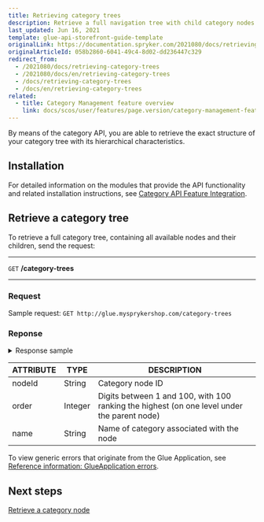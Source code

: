```yaml
---
title: Retrieving category trees
description: Retrieve a full navigation tree with child category nodes.
last_updated: Jun 16, 2021
template: glue-api-storefront-guide-template
originalLink: https://documentation.spryker.com/2021080/docs/retrieving-category-trees
originalArticleId: 058b2860-6041-49c4-8d02-dd236447c329
redirect_from:
  - /2021080/docs/retrieving-category-trees
  - /2021080/docs/en/retrieving-category-trees
  - /docs/retrieving-category-trees
  - /docs/en/retrieving-category-trees
related:
  - title: Category Management feature overview
    link: docs/scos/user/features/page.version/category-management-feature-overview.html
---
```


By means of the category API, you are able to retrieve the exact structure of your category tree with its hierarchical characteristics.

## Installation

For detailed information on the modules that provide the API functionality and related installation instructions, see [Category API Feature Integration](/docs/scos/dev/feature-integration-guides/{{page.version}}/category-management-feature-integration.html).

## Retrieve a category tree

To retrieve a full category tree, containing all available nodes and their children, send the request:

---
`GET` **/category-trees**

---

### Request

Sample request: `GET http://glue.mysprykershop.com/category-trees`

### Reponse

<details>
<summary markdown='span'>Response sample </summary>

```json
{
    "data": [
        {
            "type": "category-trees",
            "id": null,
            "attributes": {
                "categoryNodesStorage": [
                    {
                        "nodeId": 5,
                        "order": 100,
                        "name": "Computer",
                        "url": "/en/computer",
                        "children": [
                            {
                                "nodeId": 6,
                                "order": 100,
                                "name": "Notebooks",
                                "url": "/en/computer/notebooks",
                                "children": []
                            },
                            {
                                "nodeId": 7,
                                "order": 90,
                                "name": "Pc's/Workstations",
                                "url": "/en/computer/pc's/workstations",
                                "children": []
                            },
                            {
                                "nodeId": 8,
                                "order": 80,
                                "name": "Tablets",
                                "url": "/en/computer/tablets",
                                "children": []
                            }
                        ]
                    },
                    {
                        "nodeId": 2,
                        "order": 90,
                        "name": "Cameras & Camcorders",
                        "url": "/en/cameras-&-camcorders",
                        "children": [
                            {
                                "nodeId": 4,
                                "order": 100,
                                "name": "Digital Cameras",
                                "url": "/en/cameras-&-camcorders/digital-cameras",
                                "children": []
                            },
                            {
                                "nodeId": 3,
                                "order": 90,
                                "name": "Camcorders",
                                "url": "/en/cameras-&-camcorders/camcorders",
                                "children": []
                            }
                        ]
                    },
                    {
                        "nodeId": 15,
                        "order": 80,
                        "name": "Cables",
                        "url": "/en/cables",
                        "children": []
                    },
                    {
                        "nodeId": 11,
                        "order": 80,
                        "name": "Telecom & Navigation",
                        "url": "/en/telecom-&-navigation",
                        "children": [
                            {
                                "nodeId": 12,
                                "order": 80,
                                "name": "Smartphones",
                                "url": "/en/telecom-&-navigation/smartphones",
                                "children": []
                            }
                        ]
                    },
                    {
                        "nodeId": 9,
                        "order": 70,
                        "name": "Smart Wearables",
                        "url": "/en/smart-wearables",
                        "children": [
                            {
                                "nodeId": 10,
                                "order": 70,
                                "name": "Smartwatches",
                                "url": "/en/smart-wearables/smartwatches",
                                "children": []
                            }
                        ]
                    },
                    {
                        "nodeId": 16,
                        "order": 50,
                        "name": "Fish",
                        "url": "/en/fish",
                        "children": [
                            {
                                "nodeId": 18,
                                "order": 50,
                                "name": "Vegetables",
                                "url": "/en/fish/vegetables",
                                "children": []
                            }
                        ]
                    }
                ]
            },
            "links": {
                "self": "http://glue.mysprykershop.com/category-trees"
            }
        }
    ],
    "links": {
        "self": "http://glue.mysprykershop.com/category-trees"
    }
}
```

</details>

| ATTRIBUTE | TYPE | DESCRIPTION |
| --- | --- | --- |
| nodeId | String | Category node ID |
| order | Integer | Digits between 1 and 100, with 100 ranking the highest (on one level under the parent node) |
| name | String | Name of category associated with the node |

To view generic errors that originate from the Glue Application, see [Reference information: GlueApplication errors](/docs/scos/dev/glue-api-guides/{{page.version}}/reference-information-glueapplication-errors.html).

## Next steps

[Retrieve a category node](/docs/scos/dev/glue-api-guides/{{page.version}}/retrieving-categories/retrieving-category-nodes.html)
